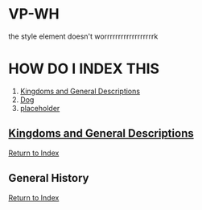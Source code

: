 # VP-WH

<head>
  <p>the style element doesn't worrrrrrrrrrrrrrrrrrk</p>
  </head>
  
<body>
  <h1 id="index">HOW DO I INDEX THIS</h1>
      <ol>
        <li><a href="#kingdoms-and-desc">Kingdoms and General Descriptions</a></li>
        <li><a href="#general-history">Dog</a></li>
        <li><a href="#blank">placeholder</li>
      </ol>
  
  <h2 id="kingdoms-and-desc">Kingdoms and General Descriptions</h2>
  <a href="#index">Return to Index</a>
  <h2 id="general-history">General History</h2>
  <a href="#index">Return to Index</a>
          
          
          
          
          
          
          
          
          
          
          
          
</body>
